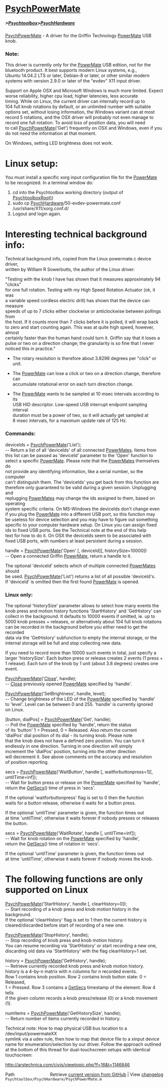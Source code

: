 # [PsychPowerMate](PsychPowerMate)
##### >[Psychtoolbox](Psychtoolbox)>[PsychHardware](PsychHardware)

[PsychPowerMate](PsychPowerMate) - A driver for the Griffin Technology [PowerMate](PowerMate) USB knob.  
  
### Note:  
  
This driver is currently only for the [PowerMate](PowerMate) USB edition, not for the  
bluetooth product. It best supports modern Linux systems, e.g.,  
Ubuntu 14.04.2 LTS or later, Debian-8 or later, or other similar modern  
systems with version 2.9.0 or later of the "evdev" X11 input driver.  
  
Support on Apple OSX and Microsoft Windows is much more limited. Expect  
worse reliability, higher cpu load, higher latencies, less accurate  
timing. While on Linux, the current driver can internally record up to  
104 full knob rotations by default, or an unlimited number with suitable  
options set, without losing information, the Windows variant can at most  
record 5 rotations, and the OSX driver will probably not even manage to  
record one full rotation. To avoid loss of position data, you will need  
to call [PsychPowerMate](PsychPowerMate)('Get') frequently on OSX and Windows, even if you  
do not need the information at that moment.  
  
On Windows, setting LED brightness does not work.  
  
Linux setup:  
============  
  
You must install a specific xorg input configuration file for the [PowerMate](PowerMate)  
to be recognized. In a terminal window do:  
  
1. cd into the Psychtoolbox working directory (output of [PsychtoolboxRoot)](PsychtoolboxRoot))  
2. sudo cp [PsychHardware](PsychHardware)/50-evdev-powermate.conf /usr/share/X11/xorg.conf.d/  
3. Logout and login again.  
  
Interesting technical background info:  
======================================  
  
Technical background info, copied from the Linux powermate.c device driver,  
written by William R Sowerbutts, the author of the Linux driver:  
  
"Testing with the knob I have has shown that it measures approximately 94 "clicks"  
for one full rotation. Testing with my High Speed Rotation Actuator (ok, it was  
a variable speed cordless electric drill) has shown that the device can measure  
speeds of up to 7 clicks either clockwise or anticlockwise between pollings from  
the host. If it counts more than 7 clicks before it is polled, it will wrap back  
to zero and start counting again. This was at quite high speed, however, almost  
certainly faster than the human hand could turn it. Griffin say that it loses a  
pulse or two on a direction change; the granularity is so fine that I never  
noticed this in practice."  
  
- The rotary resolution is therefore about 3.8298 degrees per "click" or unit.  
  
- The [PowerMate](PowerMate) can lose a click or two on a direction change, therefore can  
  accumulate rotational error on each turn direction change.  
  
- The [PowerMate](PowerMate) wants to be sampled at 10 msec intervals according to its  
  USB HID descriptor. Low-speed USB interrupt endpoint sampling interval  
  duration must be a power of two, so it will actually get sampled at  
  8 msec intervals, for a maximum update rate of 125 Hz.  
  
  
### Commands:  
  
deviceIds = [PsychPowerMate](PsychPowerMate)('List');  
-- Return a list of all 'deviceIds' of all connected [PowerMates](PowerMates). Items from  
this list can be passed as 'deviceId' parameter to the 'Open' function to  
select a specific [PowerMate](PowerMate). Please note that the [PowerMates](PowerMates) themselves do  
not provide any identifying information, like a serial number, so the computer  
can't distinguish them. The 'deviceIds' you get back from this function are  
therefore only guaranteed to be valid during a given session. Unplugging and  
replugging [PowerMates](PowerMates) may change the ids assigned to them, based on operating  
system specific criteria. On MS-Windows the deviceIds don't change even  
if you plug the [PowerMate](PowerMate) into a different USB port, so this function may  
be useless for device selection and you may have to figure out something  
specific to your computer hardware setup. On Linux you can assign fixed  
ids to fixed USB ports. See the Technical note at the end of this help  
text for how to do it. On OSX the deviceIds seem to be associated with  
fixed USB ports, with numbers at least persistent during a session.  
  
  
handle = [PsychPowerMate](PsychPowerMate)('Open' [, deviceId][, historySize=10000])  
-- Open a connected Griffin [PowerMate](PowerMate), return a handle to it.  
  
The optional 'deviceId' selects which of multiple connected [PowerMates](PowerMates) should  
be used. [PsychPowerMate](PsychPowerMate)('List') returns a list of all possible 'deviceId's.  
If 'deviceId' is omitted then the first found [PowerMate](PowerMate) is opened.  
  
### Linux only:  
  
The optional 'historySize' parameter allows to select how many events the  
knob press and motion history functions 'StartHistory' and 'GetHistory' can  
collect in the background. It defaults to 10000 events if omitted, ie. up to  
5000 knob presses + releases, or alternatively about 104 full knob rotations  
can be recorded in the background before you either need to get the recorded  
data via the 'GetHistory' subfunction to empty the internal storage, or the  
internal storage will be full and stop collecting new data.  
  
If you need to record more than 10000 such events in total, just specify a  
larger 'historySize': Each button press or release creates 2 events (1 press +  
1 release). Each turn of the knob by 1 unit (about 3.8 degrees) creates one  
event.  
  
  
[PsychPowerMate](PsychPowerMate)('[Close](Close)', handle);  
-- [Close](Close) previously opened [PowerMate](PowerMate) specified by 'handle'.  
  
  
[PsychPowerMate](PsychPowerMate)('SetBrightness', handle, level);  
-- Change brightness of the LED of the [PowerMate](PowerMate) specified by 'handle'  
to 'level'. Level can be between 0 and 255. 'handle' is currently ignored  
on Linux.  
  
  
[button, dialPos] = [PsychPowerMate](PsychPowerMate)('Get', handle);  
-- Poll the [PowerMate](PowerMate) specified by 'handle', return the status  
of its 'button' 1 = Pressed, 0 = Released. Also return the current  
'dialPos' dial position of its dial - its turning knob. Please note  
that the knob does not have a defined zero position. You can turn it  
endlessly in one direction. Turning in one direction will simply  
increment the 'dialPos' position, turning into the other direction  
will decrement it. See above comments on the accuracy and resolution  
of position reporting.  
  
  
secs = [PsychPowerMate](PsychPowerMate)('WaitButton', handle [, waitforbuttonpress=1][, untilTime=inf]);  
-- Wait for button press or release on the [PowerMate](PowerMate) specified by 'handle',  
return the [GetSecs](GetSecs)() time of press in 'secs'.  
  
If the optional 'waitforbuttonpress' flag is set to 0 then the function  
waits for a button release, otherwise it waits for a button press.  
  
If the optional 'untilTime' parameter is given, the function times out  
at time 'untilTime', otherwise it waits forever if nobody presses or releases  
the button.  
  
secs = [PsychPowerMate](PsychPowerMate)('WaitRotate', handle [, untilTime=inf]);  
-- Wait for knob rotation on the [PowerMate](PowerMate) specified by 'handle',  
return the [GetSecs](GetSecs)() time of rotation in 'secs'.  
  
If the optional 'untilTime' parameter is given, the function times out  
at time 'untilTime', otherwise it waits forever if nobody moves the knob.  
  
  
# The following functions are only supported on Linux  
  
[PsychPowerMate](PsychPowerMate)('StartHistory', handle [, clearHistory=0]);  
-- Start recording of a knob press and knob motion history in the background.  
If the optional 'clearHistory' flag is set to 1 then the current history is  
cleared/discarded before start of recording of a new one.  
  
  
[PsychPowerMate](PsychPowerMate)('StopHistory', handle);  
-- Stop recording of knob press and knob motion history.  
You can resume recording via 'StartHistory' or start recording a new one,  
discarding old data via 'StartHistory' with the flag clearHistory=1 set.  
  
  
history = [PsychPowerMate](PsychPowerMate)('GetHistory', handle);  
-- Retrieve currently recorded knob press and knob motion history.  
history is a 4-by-n matrix with n columns for n recorded events.  
Row 1 contains knob position. Row 2 contains knob button state: 0 = Released,  
1 = Pressed. Row 3 contains a [GetSecs](GetSecs) timestamp of the element. Row 4 tells  
if the given column records a knob press/release (0) or a knob movement (1).  
  
  
numItems = [PsychPowerMate](PsychPowerMate)('GetHistorySize', handle);  
-- Return number of items currently recorded in history.  
  
  
  
Technical note: How to map physical USB bus location to a /dev/input/powermateXX  
symlink via a udev rule, then how to map that device file to a xinput device  
name for enumeration/selection by our driver. Follow the approach outlined  
at the bottom of this thread for dual-touchscreen setups with identical touchscreen:  
  
http://arstechnica.com/civis/viewtopic.php?f=16&t=1146846  
  




<div class="code_header" style="text-align:right;">
  <span style="float:left;">Path&nbsp;&nbsp;</span> <span class="counter">Retrieve <a href=
  "https://raw.github.com/Psychtoolbox-3/Psychtoolbox-3/beta/Psychtoolbox/PsychHardware/PsychPowerMate.m">current version from GitHub</a> | View <a href=
  "https://github.com/Psychtoolbox-3/Psychtoolbox-3/commits/beta/Psychtoolbox/PsychHardware/PsychPowerMate.m">changelog</a></span>
</div>
<div class="code">
  <code>Psychtoolbox/PsychHardware/PsychPowerMate.m</code>
</div>


